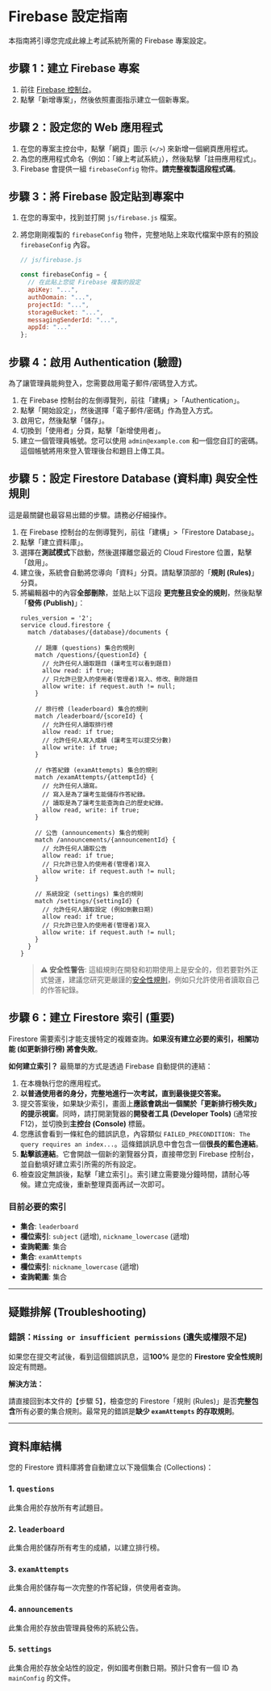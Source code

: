 # Firebase 設定指南

本指南將引導您完成此線上考試系統所需的 Firebase 專案設定。

## 步驟 1：建立 Firebase 專案

1.  前往 [Firebase 控制台](https://console.firebase.google.com/)。
2.  點擊「新增專案」，然後依照畫面指示建立一個新專案。

## 步驟 2：設定您的 Web 應用程式

1.  在您的專案主控台中，點擊「網頁」圖示 (`</>`) 來新增一個網頁應用程式。
2.  為您的應用程式命名（例如：「線上考試系統」），然後點擊「註冊應用程式」。
3.  Firebase 會提供一組 `firebaseConfig` 物件。**請完整複製這段程式碼**。

## 步驟 3：將 Firebase 設定貼到專案中

1.  在您的專案中，找到並打開 `js/firebase.js` 檔案。
2.  將您剛剛複製的 `firebaseConfig` 物件，完整地貼上來取代檔案中原有的預設 `firebaseConfig` 內容。

    ```javascript
    // js/firebase.js

    const firebaseConfig = {
      // 在此貼上您從 Firebase 複製的設定
      apiKey: "...",
      authDomain: "...",
      projectId: "...",
      storageBucket: "...",
      messagingSenderId: "...",
      appId: "..."
    };
    ```

## 步驟 4：啟用 Authentication (驗證)

為了讓管理員能夠登入，您需要啟用電子郵件/密碼登入方式。

1.  在 Firebase 控制台的左側導覽列，前往「建構」>「Authentication」。
2.  點擊「開始設定」，然後選擇「電子郵件/密碼」作為登入方式。
3.  啟用它，然後點擊「儲存」。
4.  切換到「使用者」分頁，點擊「新增使用者」。
5.  建立一個管理員帳號。您可以使用 `admin@example.com` 和一個您自訂的密碼。這個帳號將用來登入管理後台和題目上傳工具。

## 步驟 5：設定 Firestore Database (資料庫) 與安全性規則

這是最關鍵也最容易出錯的步驟。請務必仔細操作。

1.  在 Firebase 控制台的左側導覽列，前往「建構」>「Firestore Database」。
2.  點擊「建立資料庫」。
3.  選擇在**測試模式**下啟動，然後選擇離您最近的 Cloud Firestore 位置，點擊「啟用」。
4.  建立後，系統會自動將您導向「資料」分頁。請點擊頂部的「**規則 (Rules)**」分頁。
5.  將編輯器中的內容**全部刪除**，並貼上以下這段 **更完整且安全的規則**，然後點擊「**發佈 (Publish)**」：
    ```
    rules_version = '2';
    service cloud.firestore {
      match /databases/{database}/documents {
    
        // 題庫 (questions) 集合的規則
        match /questions/{questionId} {
          // 允許任何人讀取題目 (讓考生可以看到題目)
          allow read: if true;
          // 只允許已登入的使用者(管理者)寫入、修改、刪除題目
          allow write: if request.auth != null;
        }
    
        // 排行榜 (leaderboard) 集合的規則
        match /leaderboard/{scoreId} {
          // 允許任何人讀取排行榜
          allow read: if true;
          // 允許任何人寫入成績 (讓考生可以提交分數)
          allow write: if true;
        }
    
        // 作答紀錄 (examAttempts) 集合的規則
        match /examAttempts/{attemptId} {
          // 允許任何人讀寫。
          // 寫入是為了讓考生能儲存作答紀錄。
          // 讀取是為了讓考生能查詢自己的歷史紀錄。
          allow read, write: if true;
        }
        
        // 公告 (announcements) 集合的規則
        match /announcements/{announcementId} {
          // 允許任何人讀取公告
          allow read: if true;
          // 只允許已登入的使用者(管理者)寫入
          allow write: if request.auth != null;
        }

        // 系統設定 (settings) 集合的規則
        match /settings/{settingId} {
          // 允許任何人讀取設定 (例如倒數日期)
          allow read: if true;
          // 只允許已登入的使用者(管理者)寫入
          allow write: if request.auth != null;
        }
      }
    }
    ```
    > **⚠️ 安全性警告**: 這組規則在開發和初期使用上是安全的，但若要對外正式營運，建議您研究更嚴謹的[安全性規則](https://firebase.google.com/docs/firestore/security/get-started)，例如只允許使用者讀取自己的作答紀錄。


## 步驟 6：建立 Firestore 索引 (重要)

Firestore 需要索引才能支援特定的複雜查詢。**如果沒有建立必要的索引，相關功能 (如更新排行榜) 將會失敗**。

**如何建立索引？**
最簡單的方式是透過 Firebase 自動提供的連結：

1.  在本機執行您的應用程式。
2.  **以普通使用者的身分，完整地進行一次考試，直到最後提交答案。**
3.  提交答案後，如果缺少索引，畫面上**應該會跳出一個關於「更新排行榜失敗」的提示視窗**。同時，請打開瀏覽器的**開發者工具 (Developer Tools)** (通常按 F12)，並切換到**主控台 (Console)** 標籤。
4.  您應該會看到一條紅色的錯誤訊息，內容類似 `FAILED_PRECONDITION: The query requires an index...`。這條錯誤訊息中會包含一個**很長的藍色連結**。
5.  **點擊該連結**。它會開啟一個新的瀏覽器分頁，直接帶您到 Firebase 控制台，並自動填好建立索引所需的所有設定。
6.  檢查設定無誤後，點擊「建立索引」。索引建立需要幾分鐘時間，請耐心等候。建立完成後，重新整理頁面再試一次即可。

### 目前必要的索引
-   **集合**: `leaderboard`
-   **欄位索引**: `subject` (遞增), `nickname_lowercase` (遞增)
-   **查詢範圍**: 集合
-   **集合**: `examAttempts`
-   **欄位索引**: `nickname_lowercase` (遞增)
-   **查詢範圍**: 集合

---

## 疑難排解 (Troubleshooting)

### 錯誤：`Missing or insufficient permissions` (遺失或權限不足)

如果您在提交考試後，看到這個錯誤訊息，這**100%** 是您的 **Firestore 安全性規則** 設定有問題。

**解決方法：**

請直接回到本文件的【步驟 5】，檢查您的 Firestore「規則 (Rules)」是否**完整包含**所有必要的集合規則。最常見的錯誤是**缺少 `examAttempts` 的存取規則**。

---

## 資料庫結構

您的 Firestore 資料庫將會自動建立以下幾個集合 (Collections)：

### 1. `questions`
此集合用於存放所有考試題目。

### 2. `leaderboard`
此集合用於儲存所有考生的成績，以建立排行榜。

### 3. `examAttempts`
此集合用於儲存每一次完整的作答紀錄，供使用者查詢。

### 4. `announcements`
此集合用於存放由管理員發佈的系統公告。

### 5. `settings`
此集合用於存放全站性的設定，例如國考倒數日期。預計只會有一個 ID 為 `mainConfig` 的文件。
